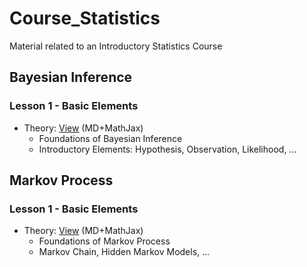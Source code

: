 
# Course_Statistics

Material related to an Introductory Statistics Course 

## Bayesian Inference 

### Lesson 1 - Basic Elements 

- Theory: [View](https://notes.ethereum.org/dKja4qTBRYiOgCIZCgkYeg?view) (MD+MathJax)
  - Foundations of Bayesian Inference 
  - Introductory Elements: Hypothesis, Observation, Likelihood, ... 





## Markov Process 

### Lesson 1 - Basic Elements 

- Theory: [View](https://notes.ethereum.org/llq67xlBRWKAqnnqzD1hoA?view) (MD+MathJax)
  - Foundations of Markov Process 
  - Markov Chain, Hidden Markov Models, ... 




